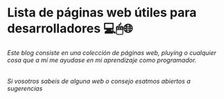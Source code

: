 # Lista de páginas web útiles para desarrolladores 💻🖱🌐

###### Este blog consiste en una colección de páginas web, pluying o cualquier cosa que a mí me ayudase en mi aprendizaje como programador.  
*Si vosotros sabeis de alguna web o consejo esatmos abiertos a sugerencias*
